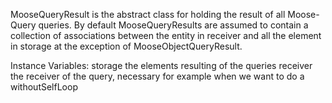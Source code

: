 MooseQueryResult is the abstract class for holding the result of all Moose-Query queries.
By default MooseQueryResults are assumed to contain a collection of associations between the entity in receiver and all the element in storage at the exception of  MooseObjectQueryResult.

Instance Variables:
	storage	the elements resulting of the queries
	receiver	the receiver of the query, necessary for example when we want to do a withoutSelfLoop